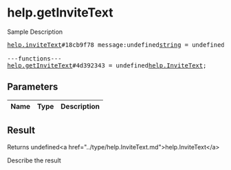 # help.getInviteText

Sample Description

<pre>
<a href="../constructor/help.inviteText">help.inviteText</a>#18cb9f78 message:undefined<a href="../type/string.md">string</a> = undefined<a href="../type/help.InviteText.md">help.InviteText</a>;

---functions---
<a href="../method/help.getInviteText.md">help.getInviteText</a>#4d392343 = undefined<a href="../type/help.InviteText.md">help.InviteText</a>;
</pre>

## Parameters

| Name | Type | Description |
|------|:----:|-------------|

## Result

Returns undefined&lt;a href=&#34;../type/help.InviteText.md&#34;&gt;help.InviteText&lt;/a&gt;

Describe the result

